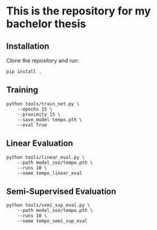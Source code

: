 # This is the repository for my bachelor thesis

## Installation
Clone the repository and run:
    
    pip install .

## Training
    python tools/train_net.py \
        --epochs 15 \
        --proximity 15 \
        --save_model tempo.pth \
        --eval True

## Linear Evaluation
    python tools/linear_eval.py \
        --path model_zoo/tempo.pth \
        --runs 10 \
        --name tempo_linear_eval

## Semi-Supervised Evaluation
    python tools/semi_sup_eval.py \
        --path model_zoo/tempo.pth \
        --runs 10 \
        --name tempo_semi_sup_eval